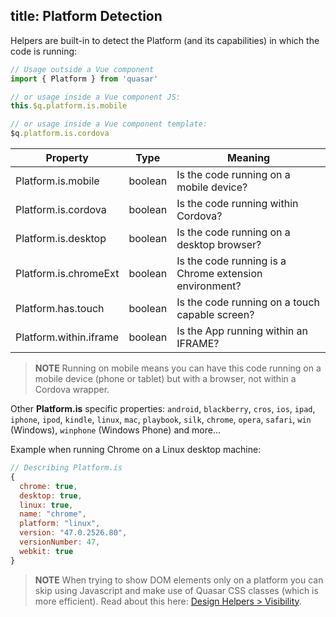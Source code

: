 title: Platform Detection
---

Helpers are built-in to detect the Platform (and its capabilities) in which the code is running:

<input type="hidden" data-fullpage-demo="other/platform-detection">

``` js
// Usage outside a Vue component
import { Platform } from 'quasar'

// or usage inside a Vue component JS:
this.$q.platform.is.mobile

// or usage inside a Vue component template:
$q.platform.is.cordova
```

| Property | Type | Meaning |
| --- | --- | --- |
| Platform.is.mobile | boolean | Is the code running on a mobile device? |
| Platform.is.cordova | boolean | Is the code running within Cordova? |
| Platform.is.desktop | boolean | Is the code running on a desktop browser? |
| Platform.is.chromeExt | boolean | Is the code running is a Chrome extension environment? |
| Platform.has.touch | boolean | Is the code running on a touch capable screen? |
| Platform.within.iframe | boolean | Is the App running within an IFRAME? |

> **NOTE**
> Running on mobile means you can have this code running on a mobile device (phone or tablet) but with a browser, not within a Cordova wrapper.

Other **Platform.is** specific properties:
`android`, `blackberry`, `cros`, `ios`, `ipad`, `iphone`, `ipod`, `kindle`, `linux`, `mac`, `playbook`, `silk`, `chrome`, `opera`, `safari`, `win` (Windows), `winphone` (Windows Phone) and more...

Example when running Chrome on a Linux desktop machine:
``` js
// Describing Platform.is
{
  chrome: true,
  desktop: true,
  linux: true,
  name: "chrome",
  platform: "linux",
  version: "47.0.2526.80",
  versionNumber: 47,
  webkit: true
}
```

> **NOTE**
> When trying to show DOM elements only on a platform you can skip using Javascript and make use of Quasar CSS classes (which is more efficient). Read about this here: [Design Helpers &gt; Visibility](/components/visibility.html#Platform-Related).
